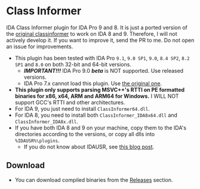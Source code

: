 # Class Informer
IDA Class Informer plugin for IDA Pro 9 and 8. It is just a ported version of the [original classinformer](https://sourceforge.net/projects/classinformer/) to work on IDA 8 and 9. Therefore, I will not actively develop it. If you want to improve it, send the PR to me. Do not open an issue for improvements.

 - This plugin has been tested with IDA Pro `9.1`, `9.0 SP1`, `9.0`, `8.4 SP2`, `8.2 SP1` and `8.0` on both 32-bit and 64-bit versions.
   - ***IMPORTANT!!!*** IDA Pro 9.0 ***beta*** is NOT supported. Use released versions.
   - IDA Pro 7.x cannot load this plugin. Use [the original one](https://sourceforge.net/projects/classinformer/).
 - **This plugin only supports parsing MSVC++'s RTTI on PE formatted binaries for x86, x64, ARM and ARM64 for Windows.** I WILL NOT support GCC's RTTI and other architectures.
 - For IDA 9, you just need to install `ClassInformer64.dll`.
 - For IDA 8, you need to install both `ClassInformer_IDA8x64.dll` and `ClassInformer_IDA8x.dll`.
 - If you have both IDA 8 and 9 on your machine, copy them to the IDA's directories according to the versions, or copy all dlls into `%IDAUSR%\plugins`.
   - If you do not know about IDAUSR, see [this blog post](https://hex-rays.com/blog/igors-tip-of-the-week-33-idas-user-directory-idausr).

## Download
- You can download compiled binaries from the [Releases](../../releases) section.
